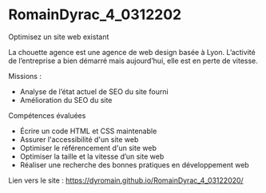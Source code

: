 # RomainDyrac_4_0312202

Optimisez un site web existant

La chouette agence est une agence de web design basée à Lyon. L’activité de l’entreprise a bien démarré mais aujourd’hui, elle est en perte de vitesse. 

Missions :
- Analyse de l’état actuel de SEO du site fourni
- Amélioration du SEO du site

Compétences évaluées
- Écrire un code HTML et CSS maintenable
- Assurer l'accessibilité d'un site web
- Optimiser le référencement d'un site web
- Optimiser la taille et la vitesse d’un site web
- Réaliser une recherche des bonnes pratiques en développement web

Lien vers le site : https://dyromain.github.io/RomainDyrac_4_03122020/

 
